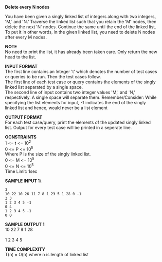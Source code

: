 **Delete every N nodes**

You have been given a singly linked list of integers along with two integers, 'M,' and 'N.' Traverse the linked list such that you retain the 'M' nodes, then delete the next 'N' nodes. Continue the same until the end of the linked list.\
To put it in other words, in the given linked list, you need to delete N nodes after every M nodes.

**NOTE**\
No need to print the list, it has already been taken care. Only return the new head to the list.

**INPUT FORMAT**\
The first line contains an Integer 't' which denotes the number of test cases or queries to be run. Then the test cases follow.\
The first line of each test case or query contains the elements of the singly linked list separated by a single space.\
The second line of input contains two integer values 'M,' and 'N,' respectively. A single space will separate them.
Remember/Consider: While specifying the list elements for input, -1 indicates the end of the singly linked list and hence, would never be a list element

**OUTPUT FORMAT**\
For each test case/query, print the elements of the updated singly linked list.
Output for every test case will be printed in a seperate line.

**OCNSTRAINTS**\
1 <= t <= 10<sup>2</sup>\
0 <= P <= 10<sup>5</sup>\
Where P is the size of the singly linked list.\
0 <= M <= 10<sup>5</sup>\
0 <= N <= 10<sup>5</sup>\
Time Limit: 1sec

**SAMPLE INPUT 1**\
```
3
10 22 10 26 11 7 8 1 23 5 1 28 0 -1
2 3
1 2 3 4 5 -1
0 4
1 2 3 4 5 -1
0 0
```

**SAMPLE OUTPUT 1**\
10 22 7 8 1 28\
\
1 2 3 4 5

**TIME COMPLEXITY**\
T(n) = O(n) where n is length of linked list


